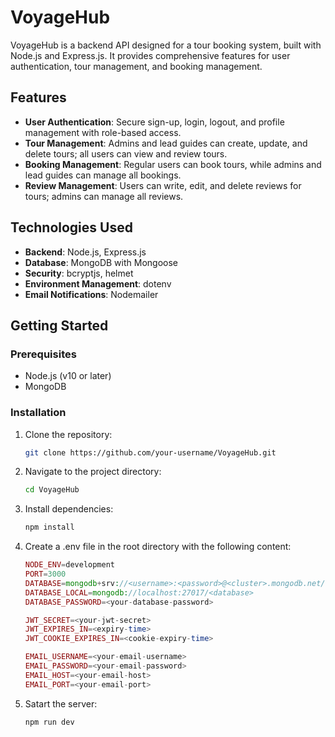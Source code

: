 # VoyageHub

VoyageHub is a backend API designed for a tour booking system, built with Node.js and Express.js. It provides comprehensive features for user authentication, tour management, and booking management.

## Features

- **User Authentication**: Secure sign-up, login, logout, and profile management with role-based access.
- **Tour Management**: Admins and lead guides can create, update, and delete tours; all users can view and review tours.
- **Booking Management**: Regular users can book tours, while admins and lead guides can manage all bookings.
- **Review Management**: Users can write, edit, and delete reviews for tours; admins can manage all reviews.

## Technologies Used

- **Backend**: Node.js, Express.js
- **Database**: MongoDB with Mongoose
- **Security**: bcryptjs, helmet
- **Environment Management**: dotenv
- **Email Notifications**: Nodemailer

## Getting Started

### Prerequisites

- Node.js (v10 or later)
- MongoDB

### Installation

1. Clone the repository:
   ```bash
   git clone https://github.com/your-username/VoyageHub.git

2. Navigate to the project directory:
    ```bash
    cd VoyageHub

3. Install dependencies:
    ```bash
    npm install

4. Create a .env file in the root directory with the following content:
    ```php
    NODE_ENV=development
    PORT=3000
    DATABASE=mongodb+srv://<username>:<password>@<cluster>.mongodb.net/<database>?retryWrites=true
    DATABASE_LOCAL=mongodb://localhost:27017/<database>
    DATABASE_PASSWORD=<your-database-password>

    JWT_SECRET=<your-jwt-secret>
    JWT_EXPIRES_IN=<expiry-time>
    JWT_COOKIE_EXPIRES_IN=<cookie-expiry-time>

    EMAIL_USERNAME=<your-email-username>
    EMAIL_PASSWORD=<your-email-password>
    EMAIL_HOST=<your-email-host>
    EMAIL_PORT=<your-email-port>

5. Satart the server:
    ```bash
    npm run dev


